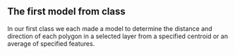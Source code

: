 ## The first model from class

In our first class we each made a model to determine the distance and direction of each polygon in a selected layer from a specified centroid or an average of specified features.

<!DOCTYPE model>
<Option type="Map">
  <Option type="Map" name="children">
    <Option type="Map" name="native:centroids_1">
      <Option value="true" type="bool" name="active"/>
      <Option name="alg_config"/>
      <Option value="native:centroids" type="QString" name="alg_id"/>
      <Option value="Centroids" type="QString" name="component_description"/>
      <Option value="476.0776699029126" type="double" name="component_pos_x"/>
      <Option value="164" type="double" name="component_pos_y"/>
      <Option name="dependencies"/>
      <Option value="native:centroids_1" type="QString" name="id"/>
      <Option name="outputs"/>
      <Option value="true" type="bool" name="outputs_collapsed"/>
      <Option value="true" type="bool" name="parameters_collapsed"/>
      <Option type="Map" name="params">
        <Option type="List" name="ALL_PARTS">
          <Option type="Map">
            <Option value="2" type="int" name="source"/>
            <Option value="false" type="bool" name="static_value"/>
          </Option>
        </Option>
        <Option type="List" name="INPUT">
          <Option type="Map">
            <Option value="citycenter" type="QString" name="parameter_name"/>
            <Option value="0" type="int" name="source"/>
          </Option>
        </Option>
      </Option>
    </Option>
    <Option type="Map" name="native:meancoordinates_1">
      <Option value="true" type="bool" name="active"/>
      <Option name="alg_config"/>
      <Option value="native:meancoordinates" type="QString" name="alg_id"/>
      <Option value="Mean coordinate(s)" type="QString" name="component_description"/>
      <Option value="818.1747572815532" type="double" name="component_pos_x"/>
      <Option value="305.00970873786423" type="double" name="component_pos_y"/>
      <Option name="dependencies"/>
      <Option value="native:meancoordinates_1" type="QString" name="id"/>
      <Option name="outputs"/>
      <Option value="true" type="bool" name="outputs_collapsed"/>
      <Option value="true" type="bool" name="parameters_collapsed"/>
      <Option type="Map" name="params">
        <Option type="List" name="INPUT">
          <Option type="Map">
            <Option value="native:centroids_1" type="QString" name="child_id"/>
            <Option value="OUTPUT" type="QString" name="output_name"/>
            <Option value="1" type="int" name="source"/>
          </Option>
        </Option>
        <Option type="List" name="UID">
          <Option type="Map">
            <Option value="2" type="int" name="source"/>
            <Option type="invalid" name="static_value"/>
          </Option>
        </Option>
        <Option type="List" name="WEIGHT">
          <Option type="Map">
            <Option value="2" type="int" name="source"/>
            <Option type="invalid" name="static_value"/>
          </Option>
        </Option>
      </Option>
    </Option>
    <Option type="Map" name="qgis:fieldcalculator_1">
      <Option value="true" type="bool" name="active"/>
      <Option name="alg_config"/>
      <Option value="qgis:fieldcalculator" type="QString" name="alg_id"/>
      <Option value="Field calculator(distance)" type="QString" name="component_description"/>
      <Option value="272.8543689320388" type="double" name="component_pos_x"/>
      <Option value="447.0679611650486" type="double" name="component_pos_y"/>
      <Option type="StringList" name="dependencies">
        <Option value="native:meancoordinates_1" type="QString"/>
      </Option>
      <Option value="qgis:fieldcalculator_1" type="QString" name="id"/>
      <Option name="outputs"/>
      <Option value="true" type="bool" name="outputs_collapsed"/>
      <Option value="true" type="bool" name="parameters_collapsed"/>
      <Option type="Map" name="params">
        <Option type="List" name="FIELD_LENGTH">
          <Option type="Map">
            <Option value="2" type="int" name="source"/>
            <Option value="10" type="int" name="static_value"/>
          </Option>
        </Option>
        <Option type="List" name="FIELD_NAME">
          <Option type="Map">
            <Option value="2" type="int" name="source"/>
            <Option value="cbdDist" type="QString" name="static_value"/>
          </Option>
        </Option>
        <Option type="List" name="FIELD_PRECISION">
          <Option type="Map">
            <Option value="2" type="int" name="source"/>
            <Option value="3" type="int" name="static_value"/>
          </Option>
        </Option>
        <Option type="List" name="FIELD_TYPE">
          <Option type="Map">
            <Option value="2" type="int" name="source"/>
            <Option value="0" type="int" name="static_value"/>
          </Option>
        </Option>
        <Option type="List" name="FORMULA">
          <Option type="Map">
            <Option value="2" type="int" name="source"/>
            <Option value="distance(centroid($geometry), &#xd;&#xa;make_point(  @Mean_coordinate_s__OUTPUT_maxx , @Mean_coordinate_s__OUTPUT_maxy  ) &#xd;&#xa;)" type="QString" name="static_value"/>
          </Option>
        </Option>
        <Option type="List" name="INPUT">
          <Option type="Map">
            <Option value="inputfeatures" type="QString" name="parameter_name"/>
            <Option value="0" type="int" name="source"/>
          </Option>
        </Option>
        <Option type="List" name="NEW_FIELD">
          <Option type="Map">
            <Option value="2" type="int" name="source"/>
            <Option value="true" type="bool" name="static_value"/>
          </Option>
        </Option>
      </Option>
    </Option>
    <Option type="Map" name="qgis:fieldcalculator_2">
      <Option value="true" type="bool" name="active"/>
      <Option name="alg_config"/>
      <Option value="qgis:fieldcalculator" type="QString" name="alg_id"/>
      <Option value="Field calculator (direction)" type="QString" name="component_description"/>
      <Option value="709.1650485436892" type="double" name="component_pos_x"/>
      <Option value="553.2038834951458" type="double" name="component_pos_y"/>
      <Option name="dependencies"/>
      <Option value="qgis:fieldcalculator_2" type="QString" name="id"/>
      <Option type="Map" name="outputs">
        <Option type="Map" name="Direction Distance Output">
          <Option value="qgis:fieldcalculator_2" type="QString" name="child_id"/>
          <Option value="Direction Distance Output" type="QString" name="component_description"/>
          <Option value="909.1650485436892" type="double" name="component_pos_x"/>
          <Option value="598.2038834951458" type="double" name="component_pos_y"/>
          <Option type="invalid" name="default_value"/>
          <Option value="false" type="bool" name="mandatory"/>
          <Option value="Direction Distance Output" type="QString" name="name"/>
          <Option value="OUTPUT" type="QString" name="output_name"/>
        </Option>
      </Option>
      <Option value="false" type="bool" name="outputs_collapsed"/>
      <Option value="true" type="bool" name="parameters_collapsed"/>
      <Option type="Map" name="params">
        <Option type="List" name="FIELD_LENGTH">
          <Option type="Map">
            <Option value="2" type="int" name="source"/>
            <Option value="10" type="int" name="static_value"/>
          </Option>
        </Option>
        <Option type="List" name="FIELD_NAME">
          <Option type="Map">
            <Option value="2" type="int" name="source"/>
            <Option value="cdbDRCT" type="QString" name="static_value"/>
          </Option>
        </Option>
        <Option type="List" name="FIELD_PRECISION">
          <Option type="Map">
            <Option value="2" type="int" name="source"/>
            <Option value="3" type="int" name="static_value"/>
          </Option>
        </Option>
        <Option type="List" name="FIELD_TYPE">
          <Option type="Map">
            <Option value="2" type="int" name="source"/>
            <Option value="0" type="int" name="static_value"/>
          </Option>
        </Option>
        <Option type="List" name="FORMULA">
          <Option type="Map">
            <Option value="2" type="int" name="source"/>
            <Option value="degrees(&#xd;&#xa;azimuth(make_point( @Mean_coordinate_s__OUTPUT_maxx,  @Mean_coordinate_s__OUTPUT_maxy),centroid($geometry)))" type="QString" name="static_value"/>
          </Option>
        </Option>
        <Option type="List" name="INPUT">
          <Option type="Map">
            <Option value="qgis:fieldcalculator_1" type="QString" name="child_id"/>
            <Option value="OUTPUT" type="QString" name="output_name"/>
            <Option value="1" type="int" name="source"/>
          </Option>
        </Option>
        <Option type="List" name="NEW_FIELD">
          <Option type="Map">
            <Option value="2" type="int" name="source"/>
            <Option value="true" type="bool" name="static_value"/>
          </Option>
        </Option>
      </Option>
    </Option>
  </Option>
  <Option type="Map" name="help">
    <Option value="Robert Kelley with direction from Professor Holler, Middlebury College" type="QString" name="ALG_CREATOR"/>
    <Option value="This model enables you to find the distance and direction from all points in a layer to a specified point." type="QString" name="ALG_DESC"/>
    <Option value="Robert Kelley" type="QString" name="ALG_HELP_CREATOR"/>
    <Option value="" type="QString" name="ALG_VERSION"/>
    <Option value="" type="QString" name="SHORT_DESCRIPTION"/>
    <Option value="City center is the central buisness distrct of the urban area. This can be both a point that has been inported or the mean of several centroids which you must select beforehand on the layer." type="QString" name="citycenter"/>
    <Option value="This layer must be polygons. It is the layer from which the distance to the city center will be factored." type="QString" name="inputfeatures"/>
    <Option value="The output of this model is the distance (in meters) and direction (in degrees) of each polygon from the centeral area inserted to the algorithm." type="QString" name="qgis:fieldcalculator_2:Direction Distance Output"/>
  </Option>
  <Option name="modelVariables"/>
  <Option value="Middlebury" type="QString" name="model_group"/>
  <Option value="Distance and direction from Point" type="QString" name="model_name"/>
  <Option type="Map" name="parameterDefinitions">
    <Option type="Map" name="citycenter">
      <Option type="List" name="data_types">
        <Option value="-1" type="int"/>
      </Option>
      <Option type="invalid" name="default"/>
      <Option value="City Center" type="QString" name="description"/>
      <Option value="0" type="int" name="flags"/>
      <Option name="metadata"/>
      <Option value="citycenter" type="QString" name="name"/>
      <Option value="source" type="QString" name="parameter_type"/>
    </Option>
    <Option type="Map" name="inputfeatures">
      <Option type="List" name="data_types">
        <Option value="2" type="int"/>
      </Option>
      <Option type="invalid" name="default"/>
      <Option value="Input Features" type="QString" name="description"/>
      <Option value="0" type="int" name="flags"/>
      <Option name="metadata"/>
      <Option value="inputfeatures" type="QString" name="name"/>
      <Option value="vector" type="QString" name="parameter_type"/>
    </Option>
    <Option type="Map" name="qgis:fieldcalculator_2:Direction Distance Output">
      <Option value="true" type="bool" name="create_by_default"/>
      <Option value="-1" type="int" name="data_type"/>
      <Option type="invalid" name="default"/>
      <Option value="Direction Distance Output" type="QString" name="description"/>
      <Option value="0" type="int" name="flags"/>
      <Option name="metadata"/>
      <Option value="qgis:fieldcalculator_2:Direction Distance Output" type="QString" name="name"/>
      <Option value="sink" type="QString" name="parameter_type"/>
      <Option value="true" type="bool" name="supports_non_file_outputs"/>
    </Option>
  </Option>
  <Option type="Map" name="parameters">
    <Option type="Map" name="citycenter">
      <Option value="citycenter" type="QString" name="component_description"/>
      <Option value="340" type="double" name="component_pos_x"/>
      <Option value="60" type="double" name="component_pos_y"/>
      <Option value="citycenter" type="QString" name="name"/>
    </Option>
    <Option type="Map" name="inputfeatures">
      <Option value="inputfeatures" type="QString" name="component_description"/>
      <Option value="120" type="double" name="component_pos_x"/>
      <Option value="60" type="double" name="component_pos_y"/>
      <Option value="inputfeatures" type="QString" name="name"/>
    </Option>
  </Option>
</Option>
